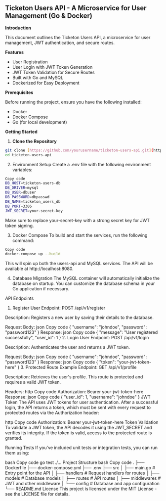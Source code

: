 ## Ticketon Users API -  A Microservice for User Management (Go & Docker)

**Introduction**

This document outlines the Ticketon Users API, a microservice for user management, JWT authentication, and secure routes. 

**Features**

* User Registration
* User Login with JWT Token Generation
* JWT Token Validation for Secure Routes
* Built with Go and MySQL
* Dockerized for Easy Deployment

**Prerequisites**

Before running the project, ensure you have the following installed:

* Docker
* Docker Compose
* Go (for local development)

**Getting Started**

1. **Clone the Repository**

```bash
git clone [https://github.com/yourusername/ticketon-users-api.git](https://github.com/yourusername/ticketon-users-api.git)
cd ticketon-users-api
```
2. Environment Setup
Create a .env file with the following environment variables:

```bash
Copy code
DB_HOST=ticketon-users-db
DB_DRIVER=mysql
DB_USER=dbuser
DB_PASSWORD=dbpasswd
DB_NAME=ticketon_users_db
DB_PORT=3306
JWT_SECRET=your-secret-key
```
Make sure to replace your-secret-key with a strong secret key for JWT token signing.

3. Docker Compose
To build and start the services, run the following command:

```bash
Copy code
docker-compose up --build
```
This will spin up both the users-api and MySQL services. The API will be available at http://localhost:8080.

4. Database Migration
The MySQL container will automatically initialize the database on startup. You can customize the database schema in your Go application if necessary.

API Endpoints
1. Register User
Endpoint: POST /api/v1/register

Description: Registers a new user by saving their details to the database.

Request Body:
json
Copy code
{
  "username": "johndoe",
  "password": "password123"
}
Response:
json
Copy code
{
  "message": "User registered successfully",
  "user_id": 1
}
2. Login User
Endpoint: POST /api/v1/login

Description: Authenticates the user and returns a JWT token.

Request Body:
json
Copy code
{
  "username": "johndoe",
  "password": "password123"
}
Response:
json
Copy code
{
  "token": "your-jwt-token-here"
}
3. Protected Route Example
Endpoint: GET /api/v1/profile

Description: Retrieves the user's profile. This route is protected and requires a valid JWT token.

Headers:
http
Copy code
Authorization: Bearer your-jwt-token-here
Response:
json
Copy code
{
  "user_id": 1,
  "username": "johndoe"
}
JWT Token
The API uses JWT tokens for user authentication. After a successful login, the API returns a token, which must be sent with every request to protected routes via the Authorization header:

http
Copy code
Authorization: Bearer your-jwt-token-here
Token Validation
To validate a JWT token, the API decodes it using the JWT_SECRET and verifies its integrity. If the token is valid, access to the protected route is granted.

Running Tests
If you've included unit tests or integration tests, you can run them using:

bash
Copy code
go test ./...
Project Structure
bash
Copy code
.
├── Dockerfile
├── docker-compose.yml
├── .env
├── src
│   ├── main.go            # Entry point for the API
│   ├── handlers           # Request handlers for routes
│   ├── models             # Database models
│   ├── routes             # API routes
│   ├── middlewares        # JWT and other middleware
│   └── config             # Database and app configuration
└── README.md
License
This project is licensed under the MIT License - see the LICENSE file for details.
